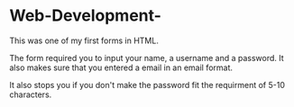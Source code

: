# Web-Development-

This was one of my first forms in HTML.

The form required you to input your name, a username and a password. It also makes sure that you entered a email in an email format.

It also stops you if you don't make the password fit the requirment of 5-10 characters.
